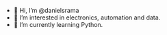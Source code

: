 - 👋 Hi, I’m @danielsrama
- 👀 I’m interested in electronics, automation and data.
- 🌱 I’m currently learning Python.

<!---
danielsrama/danielsrama is a ✨ special ✨ repository because its `README.md` (this file) appears on your GitHub profile.
You can click the Preview link to take a look at your changes.
--->
